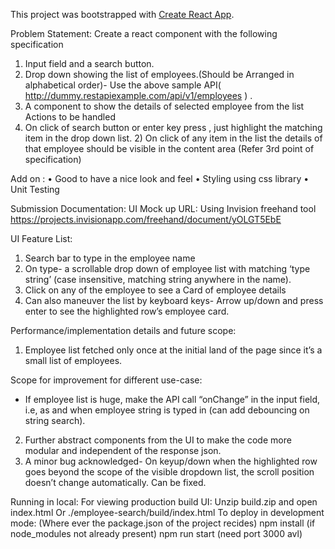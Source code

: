 This project was bootstrapped with [Create React App](https://github.com/facebook/create-react-app).

Problem Statement: 
Create a react  component with the following specification
1) Input field and a search button.
2) Drop down showing the list of employees.(Should be Arranged in alphabetical order)- Use the above sample API( http://dummy.restapiexample.com/api/v1/employees ) .
3) A component to show the details of selected employee from the list
Actions to be handled
1) On click of search button or enter key press , just highlight the matching item in the drop down list. 2) On click of any item in the list the details of that employee should be visible in the content area (Refer 3rd point of specification)
 
Add on :
•        Good to have a nice look and feel
•        Styling using css library
•        Unit Testing

Submission Documentation:
UI Mock up URL: 
Using Invision freehand tool
https://projects.invisionapp.com/freehand/document/yOLGT5EbE

UI Feature List: 
1.	Search bar to type in the employee name
2.	On type- a scrollable drop down of employee list with matching ‘type string’ (case insensitive, matching string anywhere in the name).
3.	Click on any of the employee to see a Card of employee details
4.	Can also maneuver the list by keyboard keys- Arrow up/down and press enter to see the highlighted row’s employee card. 

Performance/implementation details and future scope: 
1.	Employee list fetched only once at the initial land of the page since it’s a small list of employees.

Scope for improvement for different use-case: 
- If employee list is huge, make the API call “onChange” in the input field, i.e, as and when employee string is typed in (can add debouncing on string search). 
2.	Further abstract components from the UI to make the code more modular and independent of the response json.
3.	A minor bug acknowledged- On keyup/down when the highlighted row goes beyond the scope of the visible dropdown list, the scroll position doesn’t change automatically. Can be fixed. 

Running in local:
For viewing production build UI:
Unzip build.zip and open index.html
Or
./employee-search/build/index.html
To deploy in development mode:
(Where ever the package.json of the project recides)
npm install (if node_modules not already present)
npm run start (need port 3000 avl)


